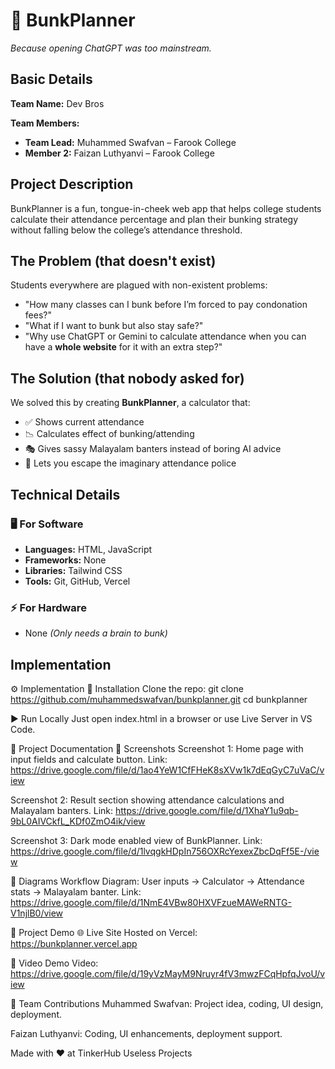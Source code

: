 # 🎯 BunkPlanner  
*Because opening ChatGPT was too mainstream.*  

## Basic Details  
**Team Name:** Dev Bros  

**Team Members:**  
- **Team Lead:** Muhammed Swafvan – Farook College  
- **Member 2:** Faizan Luthyanvi – Farook College  

## Project Description  
BunkPlanner is a fun, tongue-in-cheek web app that helps college students calculate their attendance percentage and plan their bunking strategy without falling below the college’s attendance threshold.  

## The Problem (that doesn't exist)  
Students everywhere are plagued with non-existent problems:  
- "How many classes can I bunk before I’m forced to pay condonation fees?"  
- "What if I want to bunk but also stay safe?"  
- "Why use ChatGPT or Gemini to calculate attendance when you can have a **whole website** for it with an extra step?"  

## The Solution (that nobody asked for)  
We solved this by creating **BunkPlanner**, a calculator that:  
- ✅ Shows current attendance  
- 📉 Calculates effect of bunking/attending  
- 🎭 Gives sassy Malayalam banters instead of boring AI advice  
- 🚨 Lets you escape the imaginary attendance police  

## Technical Details  

### 🖥️ For Software  
- **Languages:** HTML, JavaScript  
- **Frameworks:** None  
- **Libraries:** Tailwind CSS  
- **Tools:** Git, GitHub, Vercel  

### ⚡ For Hardware  
- None *(Only needs a brain to bunk)*  

## Implementation  

⚙️ Implementation
🔧 Installation
Clone the repo:
git clone https://github.com/muhammedswafvan/bunkplanner.git
cd bunkplanner

▶️ Run Locally
Just open index.html in a browser or use Live Server in VS Code.

📄 Project Documentation
📸 Screenshots
Screenshot 1: Home page with input fields and calculate button.
Link: https://drive.google.com/file/d/1ao4YeW1CfFHeK8sXVw1k7dEqGyC7uVaC/view

Screenshot 2: Result section showing attendance calculations and Malayalam banters.
Link: https://drive.google.com/file/d/1XhaY1u9qb-9bL0AIVCkfL_KDf0ZmO4ik/view

Screenshot 3: Dark mode enabled view of BunkPlanner.
Link: https://drive.google.com/file/d/1lvqgkHDpIn756OXRcYexexZbcDqFf5E-/view

🧩 Diagrams
Workflow Diagram: User inputs → Calculator → Attendance stats → Malayalam banter.
Link: https://drive.google.com/file/d/1NmE4VBw80HXVFzueMAWeRNTG-V1njlB0/view

🚀 Project Demo
🌐 Live Site
Hosted on Vercel: https://bunkplanner.vercel.app

🎥 Video
Demo Video: https://drive.google.com/file/d/19yVzMayM9Nruyr4fV3mwzFCqHpfqJvoU/view

🤝 Team Contributions
Muhammed Swafvan: Project idea, coding, UI design, deployment.

Faizan Luthyanvi: Coding, UI enhancements, deployment support.

Made with ❤️ at TinkerHub Useless Projects

